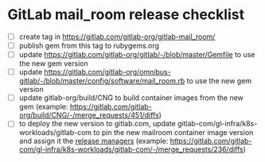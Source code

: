 # GitLab mail_room release checklist

- [ ] create tag in https://gitlab.com/gitlab-org/gitlab-mail_room/
- [ ] publish gem from this tag to rubygems.org
- [ ] update https://gitlab.com/gitlab-org/gitlab/-/blob/master/Gemfile to use the new gem version
- [ ] update https://gitlab.com/gitlab-org/omnibus-gitlab/-/blob/master/config/software/mail_room.rb to use the new gem version
- [ ] update gitlab-org/build/CNG to build container images from the new gem (example: https://gitlab.com/gitlab-org/build/CNG/-/merge_requests/451/diffs)
- [ ] to deploy the new version to gitlab.com, update gitlab-com/gl-infra/k8s-workloads/gitlab-com to pin the new mailroom container image version and assign it the [release managers](https://about.gitlab.com/community/release-managers/) (example: https://gitlab.com/gitlab-com/gl-infra/k8s-workloads/gitlab-com/-/merge_requests/236/diffs)
